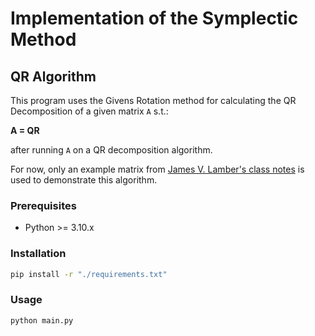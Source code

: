 # Implementation of the Symplectic Method

## QR Algorithm
This program uses the Givens Rotation method for calculating the QR Decomposition of a given matrix `A` s.t.:

**A = QR**

after running `A` on a QR decomposition algorithm.

For now, only an example matrix from [James V. Lamber's class notes](https://www.math.usm.edu/lambers/mat610/class0208.pdf) is used to demonstrate this algorithm.
### Prerequisites
- Python >= 3.10.x
### Installation
```bash
pip install -r "./requirements.txt"
```
### Usage
```bash
python main.py
```
